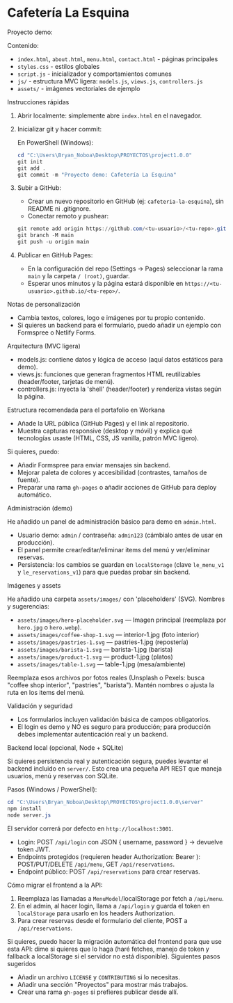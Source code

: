 # Cafetería La Esquina

Proyecto demo:

Contenido:

- `index.html`, `about.html`, `menu.html`, `contact.html` - páginas principales
- `styles.css` - estilos globales
- `script.js` - inicializador y comportamientos comunes
- `js/` - estructura MVC ligera: `models.js`, `views.js`, `controllers.js`
- `assets/` - imágenes vectoriales de ejemplo

Instrucciones rápidas

1. Abrir localmente: simplemente abre `index.html` en el navegador.

2. Inicializar git y hacer commit:

   En PowerShell (Windows):

   ```powershell
   cd "C:\Users\Bryan_Noboa\Desktop\PROYECTOS\project1.0.0"
   git init
   git add .
   git commit -m "Proyecto demo: Cafetería La Esquina"
   ```

3. Subir a GitHub:

   - Crear un nuevo repositorio en GitHub (ej: `cafeteria-la-esquina`), sin README ni .gitignore.
   - Conectar remoto y pushear:

   ```powershell
   git remote add origin https://github.com/<tu-usuario>/<tu-repo>.git
   git branch -M main
   git push -u origin main
   ```

4. Publicar en GitHub Pages:

   - En la configuración del repo (Settings → Pages) seleccionar la rama `main` y la carpeta `/ (root)`, guardar.
   - Esperar unos minutos y la página estará disponible en `https://<tu-usuario>.github.io/<tu-repo>/`.

Notas de personalización

- Cambia textos, colores, logo e imágenes por tu propio contenido.
- Si quieres un backend para el formulario, puedo añadir un ejemplo con Formspree o Netlify Forms.

Arquitectura (MVC ligera)

- models.js: contiene datos y lógica de acceso (aquí datos estáticos para demo).
- views.js: funciones que generan fragmentos HTML reutilizables (header/footer, tarjetas de menú).
- controllers.js: inyecta la 'shell' (header/footer) y renderiza vistas según la página.

Estructura recomendada para el portafolio en Workana

- Añade la URL pública (GitHub Pages) y el link al repositorio.
- Muestra capturas responsive (desktop y móvil) y explica qué tecnologías usaste (HTML, CSS, JS vanilla, patrón MVC ligero).

Si quieres, puedo:

- Añadir Formspree para enviar mensajes sin backend.
- Mejorar paleta de colores y accesibilidad (contrastes, tamaños de fuente).
- Preparar una rama `gh-pages` o añadir acciones de GitHub para deploy automático.

Administración (demo)

He añadido un panel de administración básico para demo en `admin.html`.

- Usuario demo: `admin` / contraseña: `admin123` (cámbialo antes de usar en producción).
- El panel permite crear/editar/eliminar items del menú y ver/eliminar reservas.
- Persistencia: los cambios se guardan en `localStorage` (clave `le_menu_v1` y `le_reservations_v1`) para que puedas probar sin backend.

Imágenes y assets

He añadido una carpeta `assets/images/` con 'placeholders' (SVG). Nombres y sugerencias:

- `assets/images/hero-placeholder.svg` — Imagen principal (reemplaza por `hero.jpg` o `hero.webp`).
- `assets/images/coffee-shop-1.svg` — interior-1.jpg (foto interior)
- `assets/images/pastries-1.svg` — pastries-1.jpg (repostería)
- `assets/images/barista-1.svg` — barista-1.jpg (barista)
- `assets/images/product-1.svg` — product-1.jpg (platos)
- `assets/images/table-1.svg` — table-1.jpg (mesa/ambiente)

Reemplaza esos archivos por fotos reales (Unsplash o Pexels: busca "coffee shop interior", "pastries", "barista"). Mantén nombres o ajusta la ruta en los items del menú.

Validación y seguridad

- Los formularios incluyen validación básica de campos obligatorios.
- El login es demo y NO es seguro para producción; para producción debes implementar autenticación real y un backend.

Backend local (opcional, Node + SQLite)

Si quieres persistencia real y autenticación segura, puedes levantar el backend incluido en `server/`. Esto crea una pequeña API REST que maneja usuarios, menú y reservas con SQLite.

Pasos (Windows / PowerShell):

```powershell
cd "C:\Users\Bryan_Noboa\Desktop\PROYECTOS\project1.0.0\server"
npm install
node server.js
```

El servidor correrá por defecto en `http://localhost:3001`.

- Login: POST `/api/login` con JSON { username, password } -> devuelve token JWT.
- Endpoints protegidos (requieren header Authorization: Bearer <token>): POST/PUT/DELETE `/api/menu`, GET `/api/reservations`.
- Endpoint público: POST `/api/reservations` para crear reservas.

Cómo migrar el frontend a la API:

1. Reemplaza las llamadas a `MenuModel`/localStorage por fetch a `/api/menu`.
2. En el admin, al hacer login, llama a `/api/login` y guarda el token en `localStorage` para usarlo en los headers Authorization.
3. Para crear reservas desde el formulario del cliente, POST a `/api/reservations`.

Si quieres, puedo hacer la migración automática del frontend para que use esta API: dime si quieres que lo haga (haré fetches, manejo de token y fallback a localStorage si el servidor no está disponible).
Siguientes pasos sugeridos

- Añadir un archivo `LICENSE` y `CONTRIBUTING` si lo necesitas.
- Añadir una sección "Proyectos" para mostrar más trabajos.
- Crear una rama `gh-pages` si prefieres publicar desde allí.
